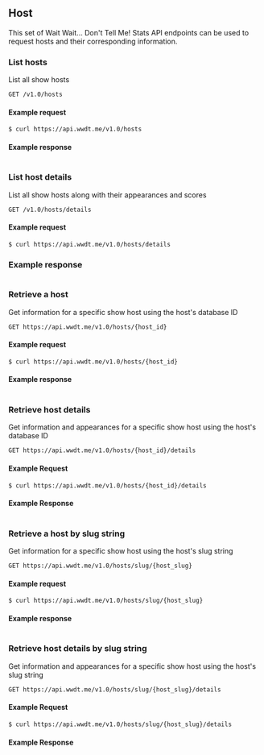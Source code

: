 ## Host

This set of Wait Wait... Don't Tell Me! Stats API endpoints can be used to request hosts and their corresponding information.

### List hosts

List all show hosts

```endpoint
GET /v1.0/hosts
```

#### Example request

```curl
$ curl https://api.wwdt.me/v1.0/hosts
```

#### Example response

```json

```

### List host details

List all show hosts along with their appearances and scores

```endpoint
GET /v1.0/hosts/details
```

#### Example request

```curl
$ curl https://api.wwdt.me/v1.0/hosts/details
```

### Example response

```json

```

### Retrieve a host

Get information for a specific show host using the host's database ID

```endpoint
GET https://api.wwdt.me/v1.0/hosts/{host_id}
```

#### Example request

```curl
$ curl https://api.wwdt.me/v1.0/hosts/{host_id}
```

#### Example response

```json

```

### Retrieve host details

Get information and appearances for a specific show host using the host's database ID

```endpoint
GET https://api.wwdt.me/v1.0/hosts/{host_id}/details
```

#### Example Request

```curl
$ curl https://api.wwdt.me/v1.0/hosts/{host_id}/details
```

#### Example Response

```json

```

### Retrieve a host by slug string

Get information for a specific show host using the host's slug string

```endpoint
GET https://api.wwdt.me/v1.0/hosts/slug/{host_slug}
```

#### Example request

```curl
$ curl https://api.wwdt.me/v1.0/hosts/slug/{host_slug}
```

#### Example response

```json

```

### Retrieve host details by slug string

Get information and appearances for a specific show host using the host's slug string

```endpoint
GET https://api.wwdt.me/v1.0/hosts/slug/{host_slug}/details
```

#### Example Request

```curl
$ curl https://api.wwdt.me/v1.0/hosts/slug/{host_slug}/details
```

#### Example Response

```json

```
